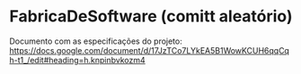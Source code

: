 # FabricaDeSoftware (comitt aleatório)
Documento com as especificações do projeto: https://docs.google.com/document/d/17JzTCo7LYkEA5B1WowKCUH6qqCqh-t1_/edit#heading=h.knpinbvkozm4
